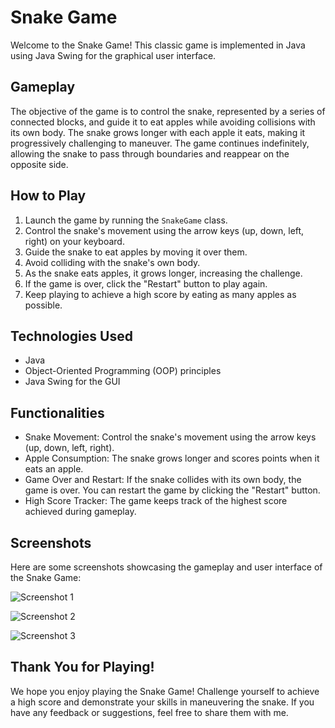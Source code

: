 # Snake Game

Welcome to the Snake Game! This classic game is implemented in Java using Java Swing for the graphical user interface.

## Gameplay

The objective of the game is to control the snake, represented by a series of connected blocks, and guide it to eat apples while avoiding collisions with its own body. The snake grows longer with each apple it eats, making it progressively challenging to maneuver. The game continues indefinitely, allowing the snake to pass through boundaries and reappear on the opposite side.

## How to Play

1. Launch the game by running the `SnakeGame` class.
2. Control the snake's movement using the arrow keys (up, down, left, right) on your keyboard.
3. Guide the snake to eat apples by moving it over them.
4. Avoid colliding with the snake's own body.
5. As the snake eats apples, it grows longer, increasing the challenge.
6. If the game is over, click the "Restart" button to play again.
7. Keep playing to achieve a high score by eating as many apples as possible.

## Technologies Used

- Java
- Object-Oriented Programming (OOP) principles
- Java Swing for the GUI

## Functionalities

- Snake Movement: Control the snake's movement using the arrow keys (up, down, left, right).
- Apple Consumption: The snake grows longer and scores points when it eats an apple.
- Game Over and Restart: If the snake collides with its own body, the game is over. You can restart the game by clicking the "Restart" button.
- High Score Tracker: The game keeps track of the highest score achieved during gameplay.

## Screenshots

Here are some screenshots showcasing the gameplay and user interface of the Snake Game:

![Screenshot 1](https://drive.google.com/uc?export=view&id=1dKY6_ckX4G88XxDtojLxYp4PFV-ORg84)

![Screenshot 2](https://drive.google.com/uc?export=view&id=18d5BcMJ5gTozn7I5Ipob7I79haX22hI4)

![Screenshot 3](https://drive.google.com/uc?export=view&id=12Ucye5rxkKrEfk7XzQXvrneWACOKEtP0)


## Thank You for Playing!

We hope you enjoy playing the Snake Game! Challenge yourself to achieve a high score and demonstrate your skills in maneuvering the snake. If you have any feedback or suggestions, feel free to share them with me.
